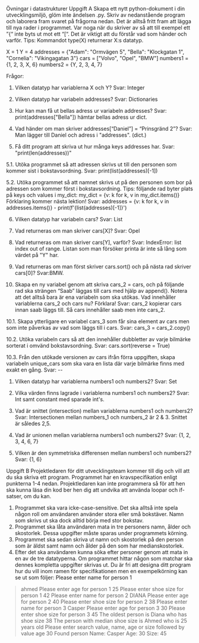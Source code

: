 Övningar i datastrukturer
Uppgift A
Skapa ett nytt python-dokument i din utvecklingsmiljö, glöm inte ändelsen .py. Skriv av
nedanstående program och laborera fram svaret på frågorna nedan. Det är alltså fritt fram
att lägga till nya rader i programmet. Var noga när du skriver av så att till exempel ett ”{“ inte
byts ut mot ett “[“. Det är viktigt att du förstår vad som händer och varför. Tips: Kommandot
type(X) returnerar X:s datatyp.

X = 1
Y = 4
addresses = {"Adam": "Ormvägen 5",
"Bella": "Klockgatan 1",
"Cornelia": "Vikingagatan 3"}
cars = ["Volvo", "Opel", "BMW"]
numbers1 = {1, 2, 3, X, 6}
numbers2 = {Y, 2, 3, 4, 7}

Frågor:
1. Vilken datatyp har variablerna X och Y?
   Svar: Integer

2. Vilken datatyp har variabeln addresses?
   Svar: Dictionaries 

3. Hur kan man få ut bellas adress ur variabeln addresses?
   Svar: print(addresses["Bella"]) hämtar bellas adress ur dict.
4. Vad händer om man skriver addresses[“Daniel”] = “Prinsgränd 2”?
   Svar: Man lägger till Daniel och adress i "addresses". (dict.)
5. Få ditt program att skriva ut hur många keys addresses har.
   Svar: "print(len(addresses))"

5.1. Utöka programmet så att adressen skrivs ut till den personen som
kommer sist i bokstavsordning.
    Svar: print(list(addresses)[-1])

5.2. Utöka programmet så att namnet skrivs ut på den personen som bor
på adressen som kommer först i bokstavsordning. Tips: följande rad
byter plats på keys och values i my_dict:
my_dict = {v: k for k, v in my_dict.items()}
Förklaring kommer nästa lektion!
   Svar: addresses = {v: k for k, v in addresses.items()}  -  print(f'{list(addresses)[-1]}')
      
6. Vilken datatyp har variabeln cars?
   Svar: List

7. Vad returneras om man skriver cars[X]?
   Svar: Opel

8. Vad returneras om man skriver cars[Y], varför?
   Svar: IndexError: list index out of range. Listan som man försöker printa är inte så lång som värdet på "Y" har.

9. Vad returneras om man först skriver cars.sort() och på nästa rad skriver
cars[0]?
    Svar:BMW.

10. Skapa en ny variabel genom att skriva cars_2 = cars, och på följande rad ska
strängen “Saab” läggas till cars med hjälp av append(). Notera att det alltså
bara är ena variabeln som ska utökas. Vad innehåller variablerna cars_2 och
cars nu? Förklara!
    Svar: cars_2 kopierar cars innan saab läggs till. Så cars innehåller saab men inte cars_2.

10.1. Skapa ytterligare en variabel cars_3 som får sina element av cars
men som inte påverkas av vad som läggs till i cars.
    Svar: cars_3 = cars_2.copy()

10.2. Utöka variabeln cars så att den innehåller dubbletter av varje bilmärke
sorterat i omvänd bokstavsordning.
   Svar: cars.sort(reverse = True)

10.3. Från den utökade versionen av cars ifrån förra uppgiften, skapa
variabeln unique_cars som ska vara en lista där varje bilmärke finns
med exakt en gång.
Svar: --

1.  Vilken datatyp har variablerna numbers1 och numbers2?
      Svar: Set

2.  Vilka värden finns lagrade i variablerna numbers1 och numbers2?
      Svar: Int samt constant med sparade int's.

3.  Vad är snittet (intersection) mellan variablerna numbers1 och numbers2?
      Svar: Intersectionen mellan numbers_1 och numbers_2 är 2 & 3. Snittet är således 2,5.

4.  Vad är unionen mellan variablerna numbers1 och numbers2?
      Svar: {1, 2, 3, 4, 6, 7}
5.  Vilken är den symmetriska differensen mellan numbers1 och numbers2?
      Svar: {1, 6}

Uppgift B
Projektledaren för ditt utvecklingsteam kommer till dig och vill att du ska skriva ett program.
Programmet har en kravspecifikation enligt punkterna 1-4 nedan. Projektledaren kan inte
programmera så för att hen ska kunna läsa din kod ber hen dig att undvika att använda
loopar och if-satser, om du kan.
1. Programmet ska vara icke-case-sensitive. Det ska alltså inte spela någon roll
om användaren använder stora eller små bokstäver. Namn som skrivs ut ska
dock alltid börja med stor bokstav.
2. Programmet ska låta användaren mata in tre personers namn, ålder och
skostorlek. Dessa uppgifter måste sparas under programmets körning.
3. Programmet ska sedan skriva ut namn och skostorlek på den person som är
äldst samt namn och ålder på den som har medianskostorlek.
4. Efter det ska användaren kunna söka efter personer genom att mata in en av
de tre datatyperna. Om programmet hittar någon som matchar ska dennes
kompletta uppgifter skrivas ut.
Du är fri att designa ditt program hur du vill inom ramen för specifikationen men en
exempelkörning kan se ut som följer:
Please enter name for person 1
>ahmed
Please enter age for person 1
>25
Please enter shoe size for person 1
>42
Please enter name for person 2
>DIANA
Please enter age for person 2
>40
Please enter shoe size for person 2
>38
Please enter name for person 3
>Casper
Please enter age for person 3
>30
Please enter shoe size for person 3
>45
The oldest person is Diana who has shoe size 38
The person with median shoe size is Ahmed who is 25 years old
Please enter search value, name, age or size followed by value
>age 30
Found person
Name: Casper
Age: 30
Size: 45